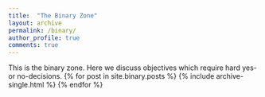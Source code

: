 ```yaml
---
title:  "The Binary Zone"
layout: archive
permalink: /binary/
author_profile: true
comments: true
---
```


This is the binary zone. Here we discuss objectives which require hard yes- or no-decisions. 
{% for post in site.binary.posts %}
  {% include archive-single.html %}
{% endfor %}
